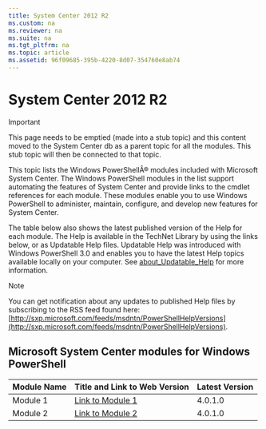 ```yaml
---
title: System Center 2012 R2
ms.custom: na
ms.reviewer: na
ms.suite: na
ms.tgt_pltfrm: na
ms.topic: article
ms.assetid: 96f09685-395b-4220-8d07-354760e8ab74
---
```

# System Center 2012 R2

> [!IMPORTANT]
> This page needs to be emptied (made into a stub topic) and this content moved to the System Center db as a parent topic for all the modules. This stub topic will then be connected to that topic.

This topic lists the Windows PowerShellÂ® modules included with Microsoft System Center. The Windows PowerShell modules in the list support automating the features of System Center and provide links to the cmdlet references for each module. These modules enable you to use Windows PowerShell to administer, maintain, configure, and develop new features for System Center.

The table below also shows the latest published version of the Help for each module. The Help is available in the TechNet Library by using the links below, or as Updatable Help files.  Updatable Help was introduced with Windows PowerShell 3.0 and enables you to have the latest Help topics available locally on your computer. See [about_Updatable_Help](http://technet.microsoft.com/library/10bba75c-f4ac-4ca1-bbf3-8f34dd521ffe) for more information.

> [!NOTE]
> You can get notification about any updates to published Help files by subscribing to the RSS feed found here: [http://sxp.microsoft.com/feeds/msdntn/PowerShellHelpVersions](http://sxp.microsoft.com/feeds/msdntn/PowerShellHelpVersions).

## Microsoft System Center modules for Windows PowerShell

|Module Name|Title and Link to Web Version|Latest Version|
|---------------|---------------------------------|------------------|
|Module 1|[Link to Module 1](http://technet.microsoft.com/library/1CE19F56-8359-408E-ADDD-D5635E52A1F5)|4.0.1.0|
|Module 2|[Link to Module 2](http://technet.microsoft.com/library/792C093D-2DAA-4A9D-96CF-A30A9A9595B4)|4.0.1.0|

